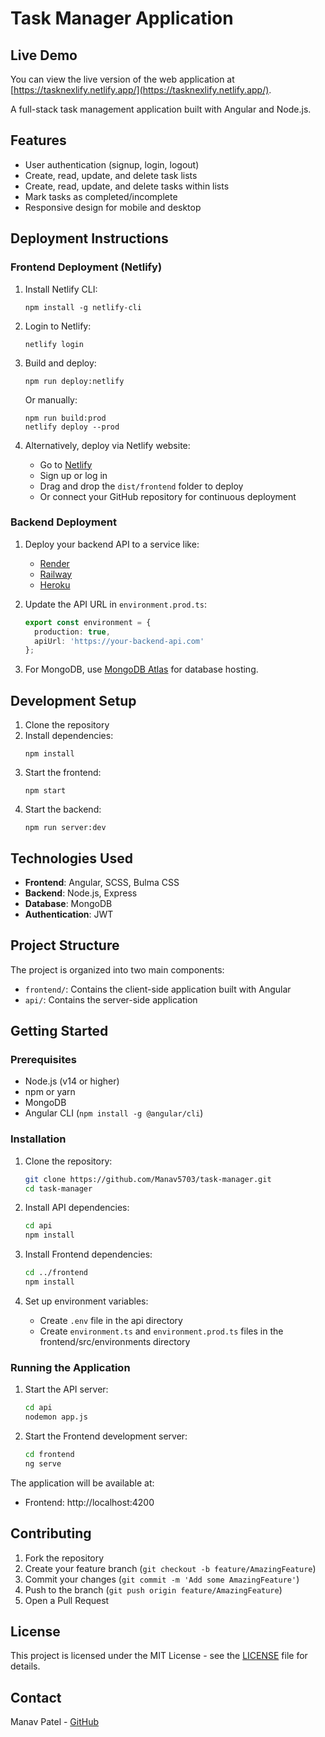 # Task Manager Application

## Live Demo
You can view the live version of the web application at [https://tasknexlify.netlify.app/](https://tasknexlify.netlify.app/).

A full-stack task management application built with Angular and Node.js.

## Features

- User authentication (signup, login, logout)
- Create, read, update, and delete task lists
- Create, read, update, and delete tasks within lists
- Mark tasks as completed/incomplete
- Responsive design for mobile and desktop

## Deployment Instructions

### Frontend Deployment (Netlify)

1. Install Netlify CLI:
   ```
   npm install -g netlify-cli
   ```

2. Login to Netlify:
   ```
   netlify login
   ```

3. Build and deploy:
   ```
   npm run deploy:netlify
   ```
   
   Or manually:
   ```
   npm run build:prod
   netlify deploy --prod
   ```

4. Alternatively, deploy via Netlify website:
   - Go to [Netlify](https://www.netlify.com/)
   - Sign up or log in
   - Drag and drop the `dist/frontend` folder to deploy
   - Or connect your GitHub repository for continuous deployment

### Backend Deployment

1. Deploy your backend API to a service like:
   - [Render](https://render.com/)
   - [Railway](https://railway.app/)
   - [Heroku](https://www.heroku.com/)

2. Update the API URL in `environment.prod.ts`:
   ```typescript
   export const environment = {
     production: true,
     apiUrl: 'https://your-backend-api.com'
   };
   ```

3. For MongoDB, use [MongoDB Atlas](https://www.mongodb.com/cloud/atlas) for database hosting.

## Development Setup

1. Clone the repository
2. Install dependencies:
   ```
   npm install
   ```
3. Start the frontend:
   ```
   npm start
   ```
4. Start the backend:
   ```
   npm run server:dev
   ```

## Technologies Used

- **Frontend**: Angular, SCSS, Bulma CSS
- **Backend**: Node.js, Express
- **Database**: MongoDB
- **Authentication**: JWT

## Project Structure

The project is organized into two main components:

- `frontend/`: Contains the client-side application built with Angular
- `api/`: Contains the server-side application

## Getting Started

### Prerequisites

- Node.js (v14 or higher)
- npm or yarn
- MongoDB
- Angular CLI (`npm install -g @angular/cli`)

### Installation

1. Clone the repository:
   ```bash
   git clone https://github.com/Manav5703/task-manager.git
   cd task-manager
   ```

2. Install API dependencies:
   ```bash
   cd api
   npm install
   ```

3. Install Frontend dependencies:
   ```bash
   cd ../frontend
   npm install
   ```

4. Set up environment variables:
   - Create `.env` file in the api directory
   - Create `environment.ts` and `environment.prod.ts` files in the frontend/src/environments directory

### Running the Application

1. Start the API server:
   ```bash
   cd api
   nodemon app.js
   ```

2. Start the Frontend development server:
   ```bash
   cd frontend
   ng serve
   ```

The application will be available at:
- Frontend: http://localhost:4200

## Contributing

1. Fork the repository
2. Create your feature branch (`git checkout -b feature/AmazingFeature`)
3. Commit your changes (`git commit -m 'Add some AmazingFeature'`)
4. Push to the branch (`git push origin feature/AmazingFeature`)
5. Open a Pull Request

## License

This project is licensed under the MIT License - see the [LICENSE](LICENSE) file for details.

## Contact

Manav Patel - [GitHub](https://github.com/Manav5703)
